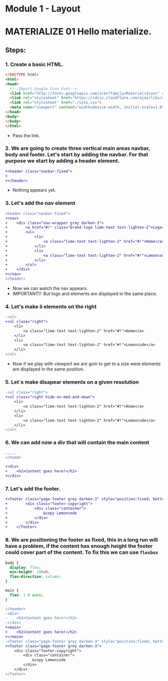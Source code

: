 # Module 1 - Layout

# MATERIALIZE 01 Hello materialize. 

## Steps:

### 1. Create a basic HTML. 

```html
<!DOCTYPE html>
<html>
<head>
  <!--Import Google Icon Font-->
  <link href="http://fonts.googleapis.com/icon?family=Material+Icons" rel="stylesheet">
  <link rel="stylesheet" href="https://cdnjs.cloudflare.com/ajax/libs/materialize/0.100.2/css/materialize.min.css">
  <link rel="stylesheet" href="./site.css">
  <meta name="viewport" content="width=device-width, initial-scale=1.0"/>
</head>
<body>
</body>
</html>
```
* Pass the link.

### 2. We are going to create three vertical main areas navbar, body and footer. Let's start by adding the navbar. For that purpose we start by adding a header element.

```diff
+<header class="navbar-fixed">
+
+</header>
```
* Nothing appears yet.

### 3. Let's add the nav element

```diff
<header class="navbar-fixed">
+<nav>
+    <div class="nav-wrapper grey darken-3">
+        <a href="#!" class="brand-logo lime-text text-lighten-2">Logo</a>
+        <ul>
+            <li>
+                <a class="lime-text text-lighten-2" href="#!">Home</a>
+            </li>
+            <li>
+                <a class="lime-text text-lighten-2" href="#!">Lemoncode</a>
+            </li>
+        </ul>
+    </div>
+</nav>
</header>
```
* Now we can watch the nav appears. 
* IMPORTANT!!: But logo and elements are displayed in the same place.

### 4. Let's make li elements on the right 

```diff
-<ul>
+<ul class="right">
    <li>
        <a class="lime-text text-lighten-2" href="#!">Home</a>
    </li>
    <li>
        <a class="lime-text text-lighten-2" href="#!">Lemoncode</a>
    </li>
</ul>
```
* Now if we play with viewport we are goin to get to a size were elements are displayed in the same position.

### 5. Let`s make disapear elements on a given resolution

```diff
-<ul class="right">
+<ul class="right hide-on-med-and-down">
    <li>
        <a class="lime-text text-lighten-2" href="#!">Home</a>
    </li>
    <li>
        <a class="lime-text text-lighten-2" href="#!">Lemoncode</a>
    </li>
</ul>
```
### 6. We can add now a div that will contain the main content

```diff
.....
</head>

+<div>
+    <h2>Content goes here!</h2>
+</div>
```

### 7. Let's add the footer.

```diff
+<footer class="page-footer grey darken-3" style="position:fixed; bottom:0; width:100%;">
+        <div class="footer-copyright">
+            <div class="container">
+                &copy Lemoncode
+            </div>
+        </div>
+    </footer>
```

### 8. We are positioning the footer as fixed, this in a long run will have a problem, if the content has enough height the footer could cover part of the content. To fix this we can use `flexbox`

```css site.css
body {
  display: flex;
  min-height: 100vh;
  flex-direction: column;
}

main {
  flex: 1 0 auto;
}
```

```diff index.html
</header>
-<div>
-    <h2>Content goes here!</h2>
-</div>
+<main>
+    <h2>Content goes here!</h2>
+</main>
-<footer class="page-footer grey darken-3" style="position:fixed; bottom:0; width:100%">
+<footer class="page-footer grey darken-3">
    <div class="footer-copyright">
        <div class="container">
            &copy Lemoncode
        </div>
    </div>
</footer>
```